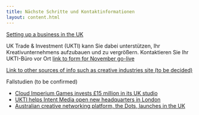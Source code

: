 ```yaml
---
title: Nächste Schritte und Kontaktinformationen
layout: content.html
---
```


[Setting up a business in the UK]()

UK Trade &amp; Investment (UKTI) kann Sie dabei unterstützen, Ihr Kreativunternehmens aufzubauen und zu vergrößern. Kontaktieren Sie Ihr UKTI-Büro vor Ort [link to form for November go-live]()
 
[Link to other sources of info such as creative industries site (to be decided)]()

Fallstudien (to be confirmed)
-	[Cloud Imperium Games invests £15 million in its UK studio](https://www.gov.uk/government/case-studies/cloud-imperium-games-invests-15-million-in-its-uk-studio)
-	[UKTI helps Intent Media open new headquarters in London](https://www.gov.uk/government/case-studies/ukti-helps-intent-media-open-new-headquarters-in-london)
-	[Australian creative networking platform, the Dots, launches in the UK](https://www.youtube.com/watch?v=tl8BHd1hhjc) 
